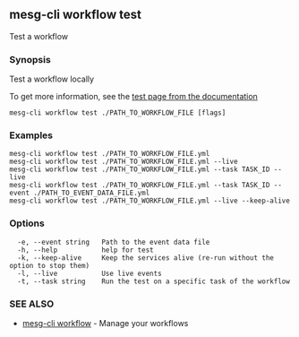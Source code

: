 ## mesg-cli workflow test

Test a workflow

### Synopsis

Test a workflow locally

To get more information, see the [test page from the documentation](https://docs.mesg.tech/workflow/test.html)

```
mesg-cli workflow test ./PATH_TO_WORKFLOW_FILE [flags]
```

### Examples

```
mesg-cli workflow test ./PATH_TO_WORKFLOW_FILE.yml
mesg-cli workflow test ./PATH_TO_WORKFLOW_FILE.yml --live
mesg-cli workflow test ./PATH_TO_WORKFLOW_FILE.yml --task TASK_ID --live
mesg-cli workflow test ./PATH_TO_WORKFLOW_FILE.yml --task TASK_ID --event ./PATH_TO_EVENT_DATA_FILE.yml
mesg-cli workflow test ./PATH_TO_WORKFLOW_FILE.yml --live --keep-alive
```

### Options

```
  -e, --event string   Path to the event data file
  -h, --help           help for test
  -k, --keep-alive     Keep the services alive (re-run without the option to stop them)
  -l, --live           Use live events
  -t, --task string    Run the test on a specific task of the workflow
```

### SEE ALSO

* [mesg-cli workflow](mesg-cli_workflow.md)	 - Manage your workflows

